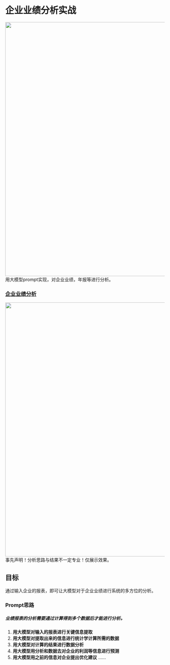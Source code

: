 # 企业业绩分析实战

<a href="https://sm.ms/image/SKJBf3Vgdqm5hCn" target="_blank"><img src="https://s2.loli.net/2024/10/08/SKJBf3Vgdqm5hCn.png" width="800"></a>
用大模型prompt实现，对企业业绩，年报等进行分析。

### [企业业绩分析](https://baike.baidu.com/item/%E4%BC%81%E4%B8%9A%E4%B8%9A%E7%BB%A9%E5%88%86%E6%9E%90/1441967#:\~:text=%E5%88%B6%E5%AE%9A%E5%87%BA%E6%AD%A3%E7%A1%AE%E7%9A%84%E6%88%98%E7%95%A5%E9%9C%80%E8%A6%81)

<a href="https://sm.ms/image/HJtID8ZVnhz6Ol1" target="_blank"><img src="https://s2.loli.net/2024/10/08/HJtID8ZVnhz6Ol1.png" width="800"></a>
事先声明！分析思路与结果不一定专业！仅展示效果。

## 目标

通过输入企业的报表，即可让大模型对于企业业绩进行系统的多方位的分析。

### Prompt思路

##### 业绩报表的分析需要通过计算得到多个数据后才能进行分析。

1.  **用大模型对输入的报表进行关键信息提取**
2.  **用大模型对提取出来的信息进行统计学计算所需的数据**
3.  **用大模型对计算的结果进行数据分析**
4.  **用大模型用分析和数据去对企业的利润等信息进行预测**
5.  **用大模型用之前的信息对企业提出优化建议**
    ......


